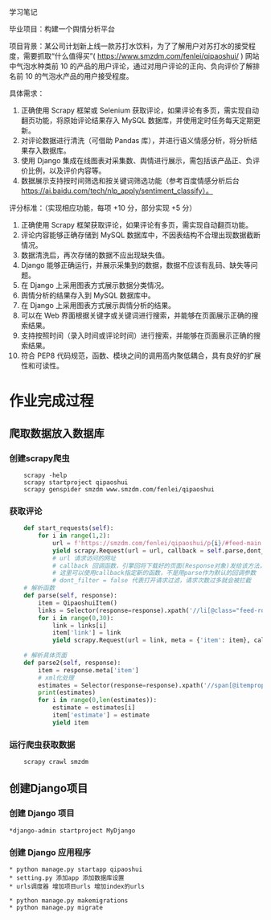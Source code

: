 学习笔记

毕业项目：构建一个舆情分析平台

项目背景：某公司计划新上线一款苏打水饮料，为了了解用户对苏打水的接受程度，需要抓取“什么值得买”( https://www.smzdm.com/fenlei/qipaoshui/ ) 网站中气泡水种类前 10 的产品的用户评论，通过对用户评论的正向、负向评价了解排名前 10 的气泡水产品的用户接受程度。

具体需求：

1. 正确使用 Scrapy 框架或 Selenium 获取评论，如果评论有多页，需实现自动翻页功能，将原始评论结果存入 MySQL 数据库，并使用定时任务每天定期更新。
2. 对评论数据进行清洗（可借助 Pandas 库），并进行语义情感分析，将分析结果存入数据库。
3. 使用 Django 集成在线图表对采集数、舆情进行展示，需包括该产品正、负评价比例，以及评价内容等。
4. 数据展示支持按时间筛选和按关键词筛选功能（参考百度情感分析后台 https://ai.baidu.com/tech/nlp_apply/sentiment_classify）。

评分标准：（实现相应功能，每项 +10 分，部分实现 +5 分）

1. 正确使用 Scrapy 框架获取评论，如果评论有多页，需实现自动翻页功能。
2. 评论内容能够正确存储到 MySQL 数据库中，不因表结构不合理出现数据截断情况。
3. 数据清洗后，再次存储的数据不应出现缺失值。
4. Django 能够正确运行，并展示采集到的数据，数据不应该有乱码、缺失等问题。
5. 在 Django 上采用图表方式展示数据分类情况。
6. 舆情分析的结果存入到 MySQL 数据库中。
7. 在 Django 上采用图表方式展示舆情分析的结果。
8. 可以在 Web 界面根据关键字或关键词进行搜索，并能够在页面展示正确的搜索结果。
9. 支持按照时间（录入时间或评论时间）进行搜索，并能够在页面展示正确的搜索结果。
10. 符合 PEP8 代码规范，函数、模块之间的调用高内聚低耦合，具有良好的扩展性和可读性。

# 作业完成过程

## 爬取数据放入数据库

### 创建scrapy爬虫
```shell
    scrapy -help
    scrapy startproject qipaoshui
    scrapy genspider smzdm www.smzdm.com/fenlei/qipaoshui
```
### 获取评论
```python
    def start_requests(self):
        for i in range(1,2):
            url = f'https://smzdm.com/fenlei/qipaoshui/p{i}/#feed-main'
            yield scrapy.Request(url = url, callback = self.parse,dont_filter = True)
            # url 请求访问的网址
            # callback 回调函数，引擎回将下载好的页面(Response对象)发给该方法，执行数据解析
            # 这里可以使用callback指定新的函数，不是用parse作为默认的回调参数
            # dont_filter = false 代表打开请求过滤，请求次数过多就会被拦截
    # 解析函数
    def parse(self, response):
        item = QipaoshuiItem()
        links = Selector(response=response).xpath('//li[@class="feed-row-wide"]/div/div[1]/a/@href').extract()
        for i in range(0,30):
            link = links[i]
            item['link'] = link
            yield scrapy.Request(url = link, meta = {'item': item}, callback = self.parse2,dont_filter = True)
    
    # 解析具体页面
    def parse2(self, response):
        item = response.meta['item']
        # xml化处理
        estimates = Selector(response=response).xpath('//span[@itemprop="description"]/text()').extract()
        print(estimates)
        for i in range(0,len(estimates)):
            estimate = estimates[i]
            item['estimate'] = estimate
            yield item
```
### 运行爬虫获取数据
```shell
    scrapy crawl smzdm
```


## 创建Django项目

### 创建 Django 项目 
    *django-admin startproject MyDjango

### 创建 Django 应用程序 
     
    * python manage.py startapp qipaoshui
    * setting.py 添加app 添加数据库设置 
    * urls调度器 增加项目urls 增加index的urls

    * python manage.py makemigrations 
    * python manage.py migrate
